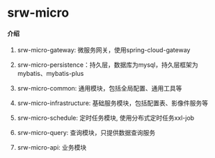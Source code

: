 # srw-micro

#### 介绍

1. srw-micro-gateway: 微服务网关，使用spring-cloud-gateway

2. srw-micro-persistence：持久层，数据库为mysql，持久层框架为mybatis、mybatis-plus

3. srw-micro-common: 通用模块，包括全局配置、通用工具等

4. srw-micro-infrastructure: 基础服务模块，包括配置表、影像件服务等

5. srw-micro-schedule: 定时任务模块, 使用分布式定时任务xxl-job

6. srw-micro-query: 查询模块，只提供数据查询服务

7. srw-micro-api: 业务模块



